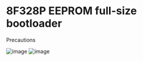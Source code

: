 # 8F328P EEPROM full-size bootloader
Precautions

![image](https://github.com/LilyGO/TTGO-XI-8F328P-U-for-arduino-nano-V3.0-promini-or-Replace/blob/master/HTB1zlo_fXooBKNjSZFPq6xa2XXaM.jpg)
![image](https://github.com/LilyGO/TTGO-XI-8F328P-U-for-arduino-nano-V3.0-promini-or-Replace/blob/master/image1.jpg)
